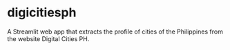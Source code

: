 # digicitiesph
A Streamlit web app that extracts the profile of cities of the Philippines from the website Digital Cities PH.
